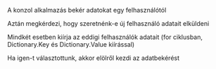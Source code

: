 <p>A konzol alkalmazás bekér adatokat egy felhasználótól</p>
<p>Aztán megkérdezi, hogy szeretnénk-e új felhasználó adatait elküldeni</p>
<p>Mindkét esetben kiírja az eddigi felhasználók adatait (for ciklusban, Dictionary.Key és Dictionary.Value kiírással)</p>
<p>Ha igen-t választottunk, akkor elölről kezdi az adatbekérést</p>
